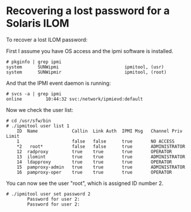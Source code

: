 # Recovering a lost password for a Solaris ILOM

To recover a lost ILOM password:

First I assume you have OS access and the ipmi software is installed.

~~~~
# pkginfo | grep ipmi
system      SUNWipmi                         ipmitool, (usr)
system      SUNWipmir                        ipmitool, (root)
~~~~

And that the IPMI event daemon is running:

~~~~
# svcs -a | grep ipmi
online         10:44:32 svc:/network/ipmievd:default
~~~~

Now we check the user list:

~~~~
# cd /usr/sfw/bin
# ./ipmitool user list 1
    ID  Name             Callin  Link Auth  IPMI Msg   Channel Priv Limit
    1                    false   false      true       NO ACCESS
    *2   root*           false   false      true       ADMINISTRATOR
    12  radproxy         true    true       true       OPERATOR
    13  ilomint          true    true       true       ADMINISTRATOR
    14  ldapproxy        true    true       true       OPERATOR
    15  pamproxy-admin   true    true       true       ADMINISTRATOR
    16  pamproxy-oper    true    true       true       OPERATOR
~~~~

You can now see the user "root", which is assigned ID number 2.

~~~~
# ./ipmitool user set password 2
        Password for user 2:
        Password for user 2:
~~~~
